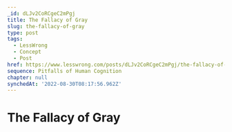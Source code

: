 ```yaml
---
_id: dLJv2CoRCgeC2mPgj
title: The Fallacy of Gray
slug: the-fallacy-of-gray
type: post
tags:
  - LessWrong
  - Concept
  - Post
href: https://www.lesswrong.com/posts/dLJv2CoRCgeC2mPgj/the-fallacy-of-gray
sequence: Pitfalls of Human Cognition
chapter: null
synchedAt: '2022-08-30T08:17:56.962Z'
---
```

# The Fallacy of Gray

